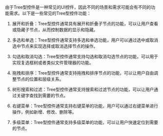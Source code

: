 由于Tree型控件是一种常见的UI控件，因此不同的场景和需求可能会有不同的功能需求。以下是一些常见的Tree型控件功能：
1. 展开和折叠：Tree型控件通常具有展开和折叠子节点的功能，可以让用户查看或隐藏子节点，从而控制数据的显示和隐藏。

2. 多选和单选：Tree型控件通常支持多选和单选功能，用户可以通过选中或取消选中节点来实现选择或取消选择节点的操作。

3. 勾选和取消勾选：Tree型控件通常支持勾选和取消勾选节点的功能，可以用于实现复选框树或者类似文件管理器的功能。

4. 拖拽和排序：Tree型控件通常支持拖拽和排序节点的功能，可以让用户自由调整节点的位置和层级关系。

5. 树形搜索和过滤：Tree型控件通常支持搜索和过滤节点的功能，可以让用户通过关键字查找到需要的节点。

6. 右键菜单：Tree型控件通常支持右键菜单的功能，用户可以通过右键菜单进行操作，例如新增、修改、删除等。

7. 多级菜单：Tree型控件通常支持多级菜单的功能，可以让用户快速定位到需要的节点。
